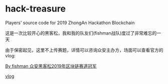 # hack-treasure
Players' source code for 2019 ZhongAn Hackathon Blockchain


 
这是一次比较开心的黑客松，我和我的队友们(fishman战队)度过了非常难忘的一天

由于保密起见，这里不上传赛题，详情可以咨询众安主办方，场面可以查看官方的vlog:

 [By fishman 众安黑客松2019年区块链赛道冠军](https://mp.weixin.qq.com/s/kwbS6A3nTa0ZaB02G_U1Pw)
 
[vlog](http://m.bilibili.com/video/av68555476.html?p=1&share_medium=android&share_source=weixin_moments&bbid=2DC2C9A7-AD55-48C9-ABA3-185FA24E563F19458infoc&ts=1569150784441&from=timeline&isappinstalled=0)
